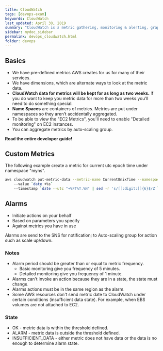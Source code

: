 ```yaml
---
title: CloudWatch
tags: [devops-exam]
keywords: CloudWatch
last_updated: April 30, 2019
summary: "CloudWatch is a metric gathering, monitoring & alerting, graph service for AWS"
sidebar: mydoc_sidebar
permalink: devops_cloudwatch.html
folder: devops
---
```


## Basics
* We have pre-defined metrics AWS creates for us for many of their services.
* We have dimensions, which are alternate ways to look at the metric data. 
* **CloudWatch data for metrics will be kept for as long as two weeks.** If you do want to keep you metric 
data for more than two weeks you'll need to do something special.
* **Name Spaces** are containers of metrics. Metrics are put under namespaces so they aren't accidentally aggregated.
* To be able to view the "EC2 Metrics", you'll need to enable "Detailed monitoring" on EC2 instances.
* You can aggregate metrics by auto-scaling group.

**Read the entire developer guide!**

## Custom Metrics
The following example create a metric for current utc epoch time under namespace "myns".
```bash
aws cloudwatch put-metric-data --metric-name CurrentUnixTime --namespace "myns"  
    --value `date +%s` 
    --timestamp `date --utc "+%FT%T.%N" | sed -r 's/[[:digit:]]{6}$/Z'`
``` 

## Alarms
* Initiate actions on your behalf
* Based on parameters you specify
* Against metrics you have in use

Alarms are send to the SNS for notification; to Auto-scaling group for action such as scale up/down.

### Notes
* Alarm period should be greater than or equal to metric frequency. 
    * Basic monitoring give you frequency of 5 minutes.
    * Detailed monitoring give you frequency of 1 minute.
* Alarms can't invoke an action because they are in a state, the state must change.
* Alarms actions must be in the same region as the alarm.
* Some AWS resources don't send metric date to CloudWatch under certain conditions (insufficient data state).
    For example, when EBS volumes are not attached to EC2.

### State
* OK - metric data is within the threshold defined.
* ALARM - metric data is outside the threshold defined.
* INSUFFICIENT_DATA - either metric does not have data or the data is no enough to determine alarm state.
